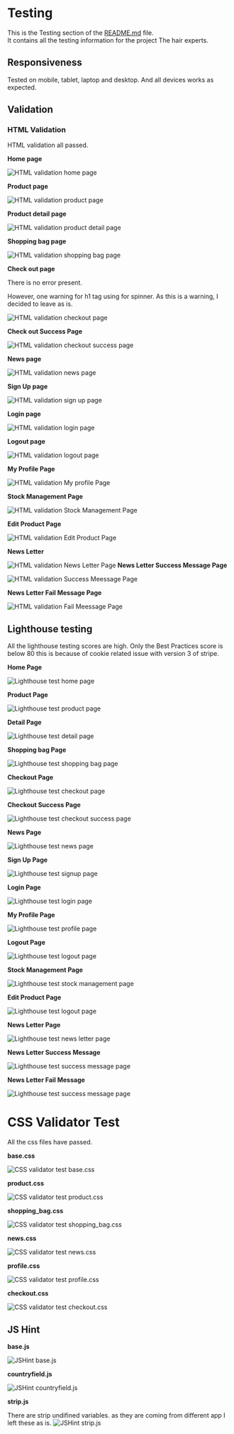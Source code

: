 # Testing

This is the Testing section of the [README.md](README.md) file.  
It contains all the testing information for the project The hair experts.


## Responsiveness

Tested on mobile, tablet, laptop and desktop. 
And all devices works as expected.

## Validation

### HTML Validation

HTML validation all passed.

**Home page**

![HTML validation home page](testing-image/html/hom-validation.png)


**Product page**

![HTML validation product page](testing-image/html/product-page-validation.png)

**Product detail page**

![HTML validation product detail page](testing-image/html/product-detail-validation.png)

**Shopping bag page**

![HTML validation shopping bag page](testing-image/html/shopping-bag-validation.png)

**Check out page**

There is no error present.

However, one warning for h1 tag using for spinner.
As this is a warning, I decided to leave as is.

![HTML validation checkout page](testing-image/html/checkout-page-validation.png)

**Check out Success Page**

![HTML validation checkout success page](testing-image/html/chekout-success-validation.png)

**News page**

![HTML validation news page](testing-image/html/news-page-validation.png)

**Sign Up page**

![HTML validation sign up page](testing-image/html/sign-up-page-validation.png)

**Login page**

![HTML validation login page](testing-image/html/login-page-validation.png)

**Logout page**

![HTML validation logout page](testing-image/html/logout-page-validation.png)

**My Profile Page**

![HTML validation My profile Page](testing-image/html/my-profile-page-validation.png)

**Stock Management Page**

![HTML validation Stock Management Page](testing-image/html/stock-mg-page-validation.png)

**Edit Product Page**

![HTML validation Edit Product Page](testing-image/html/edit-product-page-validation.png)


**News Letter**

![HTML validation News Letter Page](testing-image/html/newsletter.png)
**News Letter Success Message Page**

![HTML validation Success Meessage Page](testing-image/html/success.png)


**News Letter Fail Message Page**

![HTML validation Fail Meessage Page](testing-image/html/fail.png)


## Lighthouse testing

All the lighthouse testing scores are high. Only the Best Practices score is below 80 this is because of cookie related issue with version 3 of stripe.

**Home Page**

![Lighthouse test home page](testing-image/lighthouse/home.png)

**Product Page**

![Lighthouse test product page](testing-image/lighthouse/product.png)


**Detail Page**

![Lighthouse test detail page](testing-image/lighthouse/detail.png)

**Shopping bag Page**

![Lighthouse test shopping bag page](testing-image/lighthouse/shopping-bag.png)

**Checkout Page**

![Lighthouse test checkout page](testing-image/lighthouse/checkout.png)

**Checkout Success Page**

![Lighthouse test checkout success page](testing-image/lighthouse/checkout-success.png)

**News Page**

![Lighthouse test news page](testing-image/lighthouse/news.png)

**Sign Up Page**

![Lighthouse test signup page](testing-image/lighthouse/signup.png)

**Login Page**

![Lighthouse test login page](testing-image/lighthouse/login.png)

**My Profile Page**

![Lighthouse test profile page](testing-image/lighthouse/profile.png)

**Logout Page**

![Lighthouse test logout page](testing-image/lighthouse/logout.png)

**Stock Management Page**

![Lighthouse test stock management page](testing-image/lighthouse/stockmanagement.png)

**Edit Product Page**

![Lighthouse test logout page](testing-image/lighthouse/edit-product.png)

**News Letter Page**

![Lighthouse test news letter page](testing-image/lighthouse/newsletter.png)

**News Letter Success Message**

![Lighthouse test success message page](testing-image/lighthouse/success.png)

**News Letter Fail Message**

![Lighthouse test success message page](testing-image/lighthouse/fail.png)

# CSS Validator Test

All the css files have passed.

**base.css**

![CSS validator test base.css](testing-image/css/css-test.png)

**product.css**

![CSS validator test product.css](testing-image/css/product.png)

**shopping_bag.css**

![CSS validator test shopping_bag.css](testing-image/css/shopping_bag.png)


**news.css**

![CSS validator test news.css](testing-image/css/news.png)

**profile.css**

![CSS validator test profile.css](testing-image/css/profile.png)

**checkout.css**

![CSS validator test checkout.css](testing-image/css/checkout.png)

## JS Hint

**base.js**

![JSHint base.js](testing-image/js/base.png)

**countryfield.js**

![JSHint countryfield.js](testing-image/js/countryfield.png)

**strip.js**

There are strip undifined variables. as they are coming from different app I left these as is.
![JSHint strip.js](testing-image/js/strip.png)
